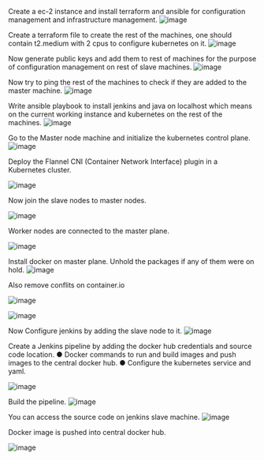 Create a ec-2 instance and install terraform and ansible for configuration management and infrastructure management.
![image](https://github.com/user-attachments/assets/2a7b5357-49e7-49df-ab55-520b998db450)

Create a terraform file to create the rest of the machines, one should contain t2.medium with 2 cpus to configure kubernetes on it.
![image](https://github.com/user-attachments/assets/e8580fe0-499a-45c8-8131-fda0e41780de)

Now generate public keys and add them to rest of machines for the purpose of configuration management on rest of slave machines.
![image](https://github.com/user-attachments/assets/7992e4a7-cdf9-4a99-b654-ad620dfd495d)

Now try to ping the rest of the machines to check if they are added to the master machine.
![image](https://github.com/user-attachments/assets/da31f9f4-ce0f-4a4c-ae03-927a5830df68)

Write ansible playbook to install jenkins and java on localhost which means on the current working instance and kubernetes on the rest of the machines.
![image](https://github.com/user-attachments/assets/df3bb745-3c3a-41f1-8311-18c7d2f61fb0)

Go to the Master node machine and initialize the kubernetes control plane.
![image](https://github.com/user-attachments/assets/2030bc98-b218-4efa-a1dd-64ae3072c161)

Deploy the Flannel CNI (Container Network Interface) plugin in a Kubernetes cluster.

![image](https://github.com/user-attachments/assets/d61aabfa-e833-4707-bed2-663d615faded)

Now join the slave nodes to master nodes.

![image](https://github.com/user-attachments/assets/560e71f2-19ba-4871-8e9f-18b6492d30bb)

Worker nodes are connected to the master plane.

![image](https://github.com/user-attachments/assets/13f1b427-6351-4c54-a7e8-c4e2226d3a08)

Install docker on master plane.
Unhold the packages if any of them were on hold.
![image](https://github.com/user-attachments/assets/a63068da-2ad6-485d-8f02-75de4d425a9a)

Also remove conflits on container.io

![image](https://github.com/user-attachments/assets/65246bb9-4192-470d-888c-a0c42692d439)

![image](https://github.com/user-attachments/assets/1b65fecb-0a52-4f8f-a329-a237abe43977)

Now Configure jenkins by adding the slave node to it.
![image](https://github.com/user-attachments/assets/78a28261-e117-46c8-874e-6bbb03c34e01)

Create a Jenkins pipeline by adding the docker hub credentials and
source code location.
● Docker commands to run and build images and push images to the
central docker hub.
● Configure the kubernetes service and yaml.

![image](https://github.com/user-attachments/assets/59cd0e02-1b2d-467f-b129-124c2e7e7915)

Build the pipeline.
![image](https://github.com/user-attachments/assets/878927b7-a473-46fe-8f2c-ffc3eb66b89a)


You can access the source code on jenkins slave machine.
![image](https://github.com/user-attachments/assets/275ff85e-39d0-4ea3-8170-32bcebcf43e0)

Docker image is pushed into central docker hub.

![image](https://github.com/user-attachments/assets/d412e0b1-abfb-4f18-919d-0f3dc959fe9f)
